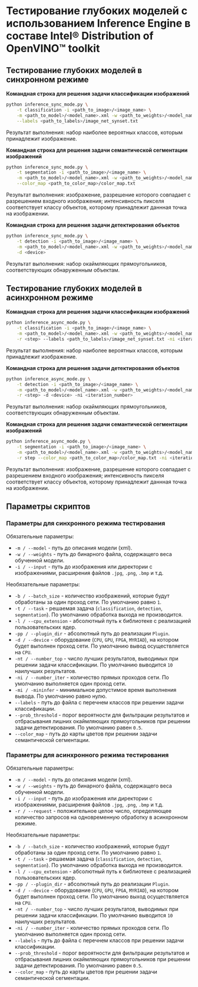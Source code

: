 # Тестирование глубоких моделей с использованием Inference Engine в составе Intel® Distribution of OpenVINO™ toolkit

## Тестирование глубоких моделей в синхронном режиме

**Командная строка для решения задачи классификации изображений**
```bash
python inference_sync_mode.py \
    -t classification -i <path_to_image>/<image_name> \
    -m <path_to_model>/<model_name>.xml -w <path_to_weights>/<model_name>.bin \
    --labels <path_to_labels>/image_net_synset.txt
```

Результат выполнения: набор наиболее вероятных классов, которым принадлежит
изображение.

**Командная строка для решения задачи семантической сегментации изображений**
```bash
python inference_sync_mode.py \
    -t segmentation -i <path_to_image>/<image_name> \
    -m <path_to_model>/<model_name>.xml -w <path_to_weights>/<model_name>.bin \
    --color_map <path_to_color_map>/color_map.txt
```

Результат выполнения: изображение, разрешение которого совпадает с разрешением
входного изображения; интенсивность пикселя соответствует классу объектов,
которому принадлежит даннная точка на изображении.

**Командная строка для решения задачи детектирования объектов**
```bash
python inference_sync_mode.py \
    -t detection -i <path_to_image>/<image_name> \
    -m <path_to_model>/<model_name>.xml -w <path_to_weights>/<model_name>.bin \
    -d <device>
```

Результат выполнения: набор окаймляющих прямоугольников, соответствующих
обнаруженным объектам.

## Тестирование глубоких моделей в асинхронном режиме

**Командная строка для решения задачи классификации изображений**
```bash
python inference_async_mode.py \
    -t classification -i <path_to_image>/<image_name> \
    -m <path_to_model>/<model_name>.xml -w <path_to_weights>/<model_name>.bin \
    -r <step> --labels <path_to_labels>/image_net_synset.txt -ni <iteration_number>
```

Результат выполнения: набор наиболее вероятных классов, которым принадлежит
изображение.

**Командная строка для решения задачи детектирования объектов**
```bash
python inference_async_mode.py \
    -t detection -i <path_to_image>/<image_name> \
    -m <path_to_model>/<model_name>.xml -w <path_to_weights>/<model_name>.bin \
    -r <step> -d <device> -ni <iteration_number>
```

Результат выполнения: набор окаймляющих прямоугольников, соответствующих
обнаруженным объектам.

**Командная строка для решения задачи семантической сегментации изображений**
```bash
python inference_async_mode.py \
    -t segmentation -i <path_to_image>/<image_name> \
    -m <path_to_model>/<model_name>.xml -w <path_to_weights>/<model_name>.bin \
    -r step --color_map <path_to_color_map>/color_map.txt -ni <iteration_number>
```

Результат выполнения: изображение, разрешение которого совпадает с разрешением
входного изображения; интенсивность пикселя соответствует классу объектов,
которому принадлежит даннная точка на изображении.

## Параметры скриптов

### Параметры для синхронного режима тестирования

Обязательные параметры:
- `-m / --model` - путь до описания модели (xml).
- `-w / --weights` - путь до бинарного файла, содержащего веса обученной модели.
- `-i / --input` - путь до изображения или директории с изображениями,
  расширения файлов `.jpg`, `.png`, `.bmp` и т.д.

Необязательные параметры:
- `-b / --batch_size` - количество изображений, которые будут обработаны
  за один проход сети. По умолчанию равно `1`.
- `-t / --task` - решаемая задача (`classification`, `detection`, `segmentation`).
  По умолчанию обработка выхода не производится.
- `-l / --cpu_extension` - абсолютный путь к библиотеке 
  с реализацией пользовательских ядер.
- `-pp / --plugin_dir` - абсолютный путь до реализации `Plugin`.
- `-d / --device` - оборудование (`CPU`, `GPU`, `FPGA`, `MYRIAD`),
  на котором будет выполнен проход сети. По умолчанию вывод осуществляется
  на `CPU`.
- `-nt / --number_top` - число лучших результатов, выводимых
  при решении задачи классификации. По умолчанию выводится `10` наилучших
  результатов.
- `-ni / --number_iter` - количество прямых проходов сети. По умолчанию
  выполняется один проход сети.
- `-mi / -mininfer` - минимальное допустимое время выполнения вывода.
  По умолчанию равно нулю.
- `--labels` - путь до файла с перечнем классов при решении задачи
  классификации.
- `--prob_threshold` - порог вероятности для фильтрации результатов и 
  отбрасывания лишних окаймляющих прямоугольников  при решении задачи детектирования.
  По умолчанию равен `0.5`.
- `--color_map` - путь до карты цветов при решении задачи семантической
  сегментации.

### Параметры для aсинхронного режима тестирования

Обязательные параметры:
- `-m / --model` - путь до описания модели (xml).
- `-w / --weights` - путь до бинарного файла, содержащего веса обученной модели.
- `-i / --input` - путь до изображения или директории с изображениями,
  расширения файлов `.jpg`, `.png`, `.bmp` и т.д.
- `-r / --request` - положительное целое число, определяющее количество
  запросов на одновременную обработку в асинхронном режиме.

Необязательные параметры:
- `-b / --batch_size` - количество изображений, которые будут обработаны
  за один проход сети. По умолчанию равно `1`.
- `-t / --task` - решаемая задача (`classification`, `detection`, `segmentation`).
  По умолчанию обработка выхода не производится.
- `-l / --cpu_extension` - абсолютный путь к библиотеке 
  с реализацией пользовательских ядер.
- `-pp / --plugin_dir` - абсолютный путь до реализации `Plugin`.
- `-d / --device` - оборудование (`CPU`, `GPU`, `FPGA`, `MYRIAD`),
  на котором будет выполнен проход сети. По умолчанию выход осуществляется
  на `CPU`.
- `-nt / --number_top` - число лучших результатов, выводимых
  при решении задачи классификации. По умолчанию выводится `10` наилучших
  результатов.
- `-ni / --number_iter` - количество прямых проходов сети. По умолчанию
  выполняется один проход сети.
- `--labels` - путь до файла с перечнем классов при решении задачи
  классификации.
- `--prob_threshold` - порог вероятности для фильтрации результатов и 
  отбрасывания лишних окаймляющих прямоугольников при решении задачи детектирования.
  По умолчанию равен `0.5`.
- `--color_map` - путь до карты цветов при решении задачи семантической
  сегментации.
